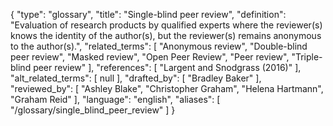 {
    "type": "glossary",
    "title": "Single-blind peer review",
    "definition": "Evaluation of research products by qualified experts where the reviewer(s) knows the identity of the author(s), but the reviewer(s) remains anonymous to the author(s).",
    "related_terms": [
        "Anonymous review",
        "Double-blind peer review",
        "Masked review",
        "Open Peer Review",
        "Peer review",
        "Triple-blind peer review"
    ],
    "references": [
        "Largent and Snodgrass (2016)"
    ],
    "alt_related_terms": [
        null
    ],
    "drafted_by": [
        "Bradley Baker"
    ],
    "reviewed_by": [
        "Ashley Blake",
        "Christopher Graham",
        "Helena Hartmann",
        "Graham Reid"
    ],
    "language": "english",
    "aliases": [
        "/glossary/single_blind_peer_review"
    ]
}